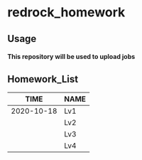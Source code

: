 # **redrock_homework**



## Usage

#### 		This repository will be used to upload jobs



## Homework_List

| TIME       | NAME |
| ---------- | ---- |
| 2020-10-18 | Lv1  |
|            | Lv2  |
|            | Lv3  |
|            | Lv4  |

